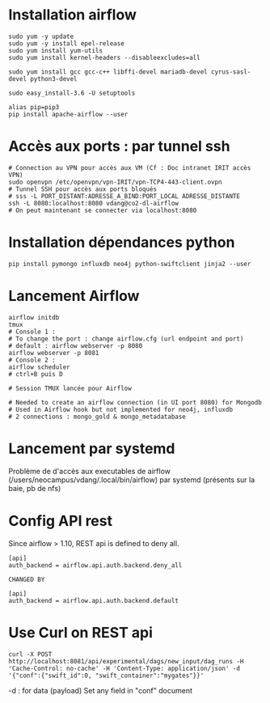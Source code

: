 # Installation airflow
    
    sudo yum -y update  
    sudo yum -y install epel-release
    sudo yum install yum-utils
    sudo yum install kernel-headers --disableexcludes=all
    
    sudo yum install gcc gcc-c++ libffi-devel mariadb-devel cyrus-sasl-devel python3-devel
    
    sudo easy_install-3.6 -U setuptools

    alias pip=pip3
    pip install apache-airflow --user
    
    
    
    
# Accès aux ports : par tunnel ssh 
    # Connection au VPN pour accès aux VM (Cf : Doc intranet IRIT accès VPN)   
    sudo openvpn /etc/openvpn/vpn-IRIT/vpn-TCP4-443-client.ovpn
    # Tunnel SSH pour accès aux ports bloqués
    # sss -L PORT_DISTANT:ADRESSE_A_BIND:PORT_LOCAL ADRESSE_DISTANTE
    ssh -L 8080:localhost:8080 vdang@co2-dl-airflow
    # On peut maintenant se connecter via localhost:8080
    
    
# Installation dépendances python 

    pip install pymongo influxdb neo4j python-swiftclient jinja2 --user
    
    
    
    
# Lancement Airflow

    airflow initdb
    tmux 
    # Console 1 :
    # To change the port : change airflow.cfg (url endpoint and port)
    # default : airflow webserver -p 8080
    airflow webserver -p 8081
    # Console 2 : 
    airflow scheduler 
    # ctrl+B puis D 
    
    # Session TMUX lancée pour Airflow   
    
    # Needed to create an airflow connection (in UI port 8080) for Mongodb
    # Used in Airflow hook but not implemented for neo4j, influxdb
    # 2 connections : mongo_gold & mongo_metadatabase
    
    
# Lancement par systemd

Problème de d'accès aux executables de airflow (/users/neocampus/vdang/.local/bin/airflow) par systemd (présents sur la baie, pb de nfs) 


# Config API rest
Since airflow > 1.10, REST api is defined to deny all. 

    [api]
    auth_backend = airflow.api.auth.backend.deny_all

    CHANGED BY 
    
    [api]
    auth_backend = airflow.api.auth.backend.default 
    
    
# Use Curl on REST api 

    curl -X POST http://localhost:8081/api/experimental/dags/new_input/dag_runs -H 'Cache-Control: no-cache' -H 'Content-Type: application/json' -d '{"conf":{"swift_id":0, "swift_container":"mygates"}}'

-d : for data (payload)
    Set any field in "conf" document
    
    
    
    


    
